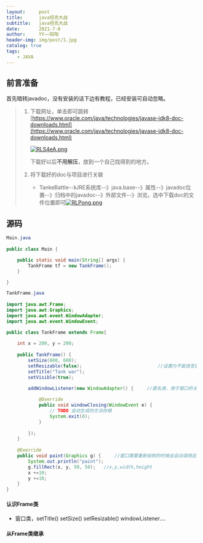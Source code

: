 ```yaml
---
layout:     post
title:      java坦克大战
subtitle:   java坦克大战
date:       2021-7-8
author:     YY——阳阳
header-img: img/post/1.jpg
catalog: true
tags:
    - JAVA
---
```


## 前言准备

首先暗转javadoc，没有安装的话下边有教程，已经安装可自动忽略。

> 1. 下载网址，单击即可跳转[https://www.oracle.com/java/technologies/javase-jdk8-doc-downloads.html](https://www.oracle.com/java/technologies/javase-jdk8-doc-downloads.html)
>
>    [![RLS4eA.png](https://z3.ax1x.com/2021/07/08/RLS4eA.png)](https://imgtu.com/i/RLS4eA)
>
>    下载好以后**不用解压**，放到一个自己找得到的地方。
>
> 2. 将下载好的doc与项目进行关联
>    - TankeBattle--》JRE系统库--》java.base--》属性--》javadoc位置--》归档中的javadoc--》外部文件--》浏览。选中下载doc的文件位置即可[![RLPong.png](https://z3.ax1x.com/2021/07/08/RLPong.png)](https://imgtu.com/i/RLPong)

## 源码

```java
Main.java
    
public class Main {

	public static void main(String[] args) {
		TankFrame tf = new TankFrame();
	}

}

```

```java
TankFrame.java
    
import java.awt.Frame;
import java.awt.Graphics;
import java.awt.event.WindowAdapter;
import java.awt.event.WindowEvent;

public class TankFrame extends Frame{
	
	int x = 200, y = 200;
	
	public TankFrame() {
		setSize(800, 600);
		setResizable(false);							//设置为不能改变窗口大小,意思为不能用鼠标拖动改变窗口大小
		setTitle("Tank war");
		setVisible(true);
		
		addWindowListener(new WindowAdapter() {		//匿名类，用于窗口的关闭

			@Override
			public void windowClosing(WindowEvent e) {
				// TODO 自动生成的方法存根
				System.exit(0);
			}
			
		});
	}
	
	@Override
	public void paint(Graphics g) {		//窗口需要重新绘制的时候会自动调用这个方法paint，在窗口中进行随意画画
		System.out.println("paint");
		g.fillRect(x, y, 50, 50);	//x,y,width,height
		x +=10;
		y +=10;
	}
}

```



#### 认识Frame类

- 窗口类，setTitle()  setSize()  setResizable()  windowListener....

#### 从Frame类继承

